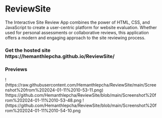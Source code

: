 # ReviewSite
The Interactive Site Review App combines the power of HTML, CSS, and JavaScript to create a user-centric platform for website evaluation. Whether used for personal assessments or collaborative reviews, this application offers a modern and engaging approach to the site reviewing process.
<h3>Get the hosted site https://hemanthlepcha.github.io/ReviewSite/</h3>
<h3>Previews</h3>
!(https://raw.githubusercontent.com/Hemanthlepcha/ReviewSite/main/Screenshot%20from%202024-01-11%2010-53-11.png)
!https://github.com/Hemanthlepcha/ReviewSite/blob/main/Screenshot%20from%202024-01-11%2010-53-48.png
!(https://github.com/Hemanthlepcha/ReviewSite/blob/main/Screenshot%20from%202024-01-11%2010-54-10.png

